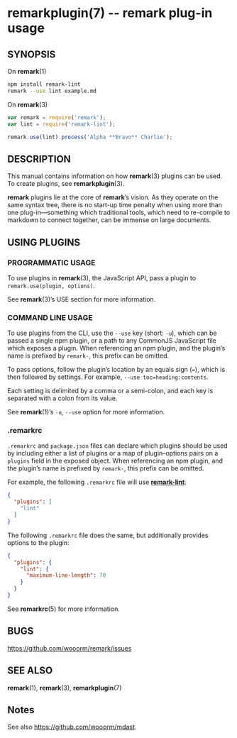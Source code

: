 # remarkplugin(7) -- remark plug-in usage

## SYNOPSIS

On **remark**(1)

```bash
npm install remark-lint
remark --use lint example.md
```

On **remark**(3)

```javascript
var remark = require('remark');
var lint = require('remark-lint');

remark.use(lint).process('Alpha **Bravo** Charlie');
```

## DESCRIPTION

This manual contains information on how **remark**(3) plugins can be used. To
create plugins, see **remarkplugin**(3).

**remark** plugins lie at the core of **remark**’s vision. As they operate on
the same syntax tree, there is no start-up time penalty when using more than
one plug-in—something which traditional tools, which need to re-compile
to markdown to connect together, can be immense on large documents.

## USING PLUGINS

### PROGRAMMATIC USAGE

To use plugins in **remark**(3), the JavaScript API, pass a plugin to
`remark.use(plugin, options)`.

See **remark**(3)’s USE section for more information.

### COMMAND LINE USAGE

To use plugins from the CLI, use the `--use` key (short: `-u`), which can be
passed a single npm plugin, or a path to any CommonJS JavaScript file which
exposes a plugin.
When referencing an npm plugin, and the plugin’s name is prefixed by `remark-`,
this prefix can be omitted.

To pass options, follow the plugin’s location by an equals sign (`=`), which
is then followed by settings. For example, `--use toc=heading:contents`.

Each setting is delimited by a comma or a semi-colon, and each key is separated
with a colon from its value.

See **remark**(1)’s `-u`, `--use` option for more information.

### .remarkrc

`.remarkrc` and `package.json` files can declare which plugins should be
used by including either a list of plugins or a map of plugin–options pairs
on a `plugins` field in the exposed object.
When referencing an npm plugin, and the plugin’s name is prefixed by
`remark-`, this prefix can be omitted.

For example, the following `.remarkrc` file will use
[**remark-lint**](https://www.npmjs.com/package/remark-lint):

```json
{
  "plugins": [
    "lint"
  ]
}
```

The following `.remarkrc` file does the same, but additionally provides options
to the plugin:

```json
{
  "plugins": {
    "lint": {
      "maximum-line-length": 70
    }
  }
}
```

See **remarkrc**(5) for more information.

## BUGS

<https://github.com/wooorm/remark/issues>

## SEE ALSO

**remark**(1), **remark**(3), **remarkplugin**(7)

## Notes

See also <https://github.com/wooorm/mdast>.
